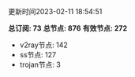 更新时间2023-02-11 18:54:51

**总订阅: 73**
**总节点: 876**
**有效节点: 272**
- v2ray节点: 142
- ss节点: 127
- trojan节点: 3
